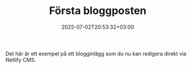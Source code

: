 ﻿---
title: "Första bloggposten"
date: "2025-07-02T20:53:32+03:00"
---

Det här är ett exempel på ett blogginlägg som du nu kan redigera direkt via Netlify CMS.
